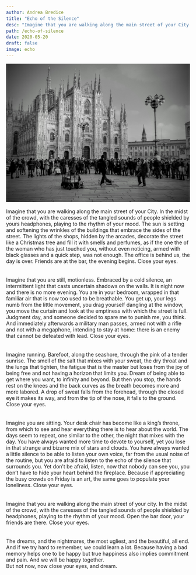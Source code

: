 ```yaml
---
author: Andrea Bredice
title: "Echo of the Silence"
desc: "Imagine that you are walking along the main street of your City. In the midst of the crowd, with the caresses of the tangled sounds of people shielded by yours headphones, playing to the rhythm of your mood. The sun is setting and softening the wrinkles of the buildings that embrace the sides of the street."
path: /echo-of-silence
date: 2020-05-20
draft: false
image: echo
---
```


![](../../images/echo_b.jpg)

Imagine that you are walking along the main street of your City. In the midst of the crowd, with the caresses of the tangled sounds of people shielded by yours headphones, playing to the rhythm of your mood. The sun is setting and softening the wrinkles of the buildings that embrace the sides of the street. The lights of the shops, hidden by the arcades, decorate the street like a Christmas tree and fill it with smells and perfumes, as if the one the of the woman who has just touched you, without even noticing, armed with black glasses and a quick step, was not enough.
The office is behind us, the day is over. Friends are at the bar, the evening begins.
Close your eyes.
<br/>
<br/>
<br/>
Imagine that you are still, motionless. Embraced by a cold silence, an intermittent light that casts uncertain shadows on the walls. It is night now and there is no more evening. You are in your bedroom, wrapped in that familiar air that is now too used to be breathable. You get up, your legs numb from the little movement, you drag yourself dangling at the window, you move the curtain and look at the emptiness with which the street is full. Judgment day, and someone decided to spare me to punish me, you think. And immediately afterwards a military man passes, armed not with a rifle and not with a megaphone, intending to stay at home: there is an enemy that cannot be defeated with lead.
Close your eyes.
<br/>
<br/>
<br/>
Imagine running. Barefoot, along the seashore, through the pink of a tender sunrise. The smell of the salt that mixes with your sweat, the dry throat and the lungs that tighten, the fatigue that is the master but loses from the joy of being free and not having a horizon that limits you. Dream of being able to get where you want, to infinity and beyond. But then you stop, the hands rest on the knees and the back curves as the breath becomes more and more labored. A drop of sweat falls from the forehead, through the closed eye it makes its way, and from the tip of the nose, it falls to the ground.
Close your eyes.
<br/>
<br/>
<br/>
Imagine you are sitting. Your desk chair has become like a king’s throne, from which to see and hear everything there is to hear about the world. The days seem to repeat, one similar to the other, the night that mixes with the day. You have always wanted more time to devote to yourself, yet you lose in that strange and bizarre mix of stars and clouds. You have always wanted a little silence to be able to listen your own voice, far from the usual noise of the routine, but you are afraid to listen to the echo of the silence that surrounds you. Yet don’t be afraid, listen, now that nobody can see you, you don’t have to hide your heart behind the fireplace. Because if appreciating the busy crowds on Friday is an art, the same goes to populate your loneliness.
Close your eyes.
<br/>
<br/>
<br/>
Imagine that you are walking along the main street of your city. In the midst of the crowd, with the caresses of the tangled sounds of people shielded by headphones, playing to the rhythm of your mood. Open the bar door, your friends are there.
Close your eyes.
<br/>
<br/>
<br/>
The dreams, and the nightmares, the most ugliest, and the beautiful, all end. And if we try hard to remember, we could learn a lot. Because having a bad memory helps one to be happy but true happiness also implies commitment and pain. And we will be happy together.
<br/>
But not now, now close your eyes, and dream.
